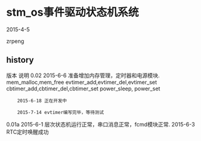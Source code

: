# stm_os事件驱动状态机系统

2015-4-5

zrpeng

history
-------------------
版本	说明
0.02	2015-6-6 准备增加内存管理，定时器和电源模块.
		mem_malloc,mem_free
		evtimer_add,evtimer_del,evtimer_set
		cbtimer_add,cbtimer_del,cbtimer_set
		power_sleep, power_set
	
		2015-6-18 正在开发中
	
		2015-7-14 evtimer编写完毕，等待测试
	
0.01a	2015-6-1 层次状态机运行正常，串口消息正常，fcmd模块正常.
		2015-6-3 RTC定时唤醒成功
